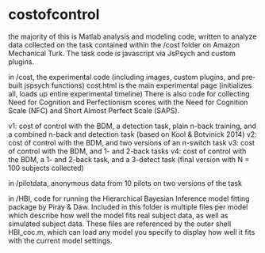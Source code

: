 # costofcontrol
the majority of this is Matlab analysis and modeling code, written to analyze data collected on the task contained within the /cost folder on Amazon Mechanical Turk.
The task code is javascript via JsPsych and custom plugins.

in /cost, the experimental code (including images, custom plugins, and pre-built jspsych functions)
cost.html is the main experimental page (initializes all, loads up entire experimental timeline)
There is also code for collecting Need for Cognition and Perfectionism scores with the Need for Cognition Scale (NFC) and Short Almost Perfect Scale (SAPS).

v1: cost of control with the BDM, a detection task, plain n-back training, and a combined n-back and detection task (based on Kool & Botvinick 2014)
v2: cost of control with the BDM, and two versions of an n-switch task
v3: cost of control with the BDM, and 1- and 2-back tasks
v4: cost of control with the BDM, a 1- and 2-back task, and a 3-detect task (final version with N = 100 subjects collected)

in /pilotdata, anonymous data from 10 pilots on two versions of the task

in /HBI, code for running the Hierarchical Bayesian Inference model fitting package by Piray & Daw. Included in this folder is multiple files per model which describe how well the model fits real subject data, as well as simulated subject data. These files are referenced by the outer shell HBI_coc.m, which can load any model you specify to display how well it fits with the current model settings.

